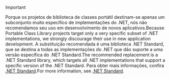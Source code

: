 > [!IMPORTANT]
> <span data-ttu-id="a1676-101">Porque os projetos de biblioteca de classes portátil destinam-se apenas um subconjunto muito específico de implementações do .NET, nós não recomendamos seu uso em desenvolvimento de novos aplicativos.</span><span class="sxs-lookup"><span data-stu-id="a1676-101">Because Portable Class Library projects target only a very specific subset of .NET implementations, we strongly discourage their use in new application development.</span></span> <span data-ttu-id="a1676-102">A substituição recomendada é uma biblioteca .NET Standard, que se destina a todas as implementações do .NET que dão suporte a uma versão específica do .NET Standard.</span><span class="sxs-lookup"><span data-stu-id="a1676-102">The recommended replacement is a .NET Standard library, which targets all .NET implementations that support a specific version of the .NET Standard.</span></span> <span data-ttu-id="a1676-103">Para obter mais informações, confira [.NET Standard](~/docs/standard/net-standard.md).</span><span class="sxs-lookup"><span data-stu-id="a1676-103">For more information, see [.NET Standard](~/docs/standard/net-standard.md).</span></span>